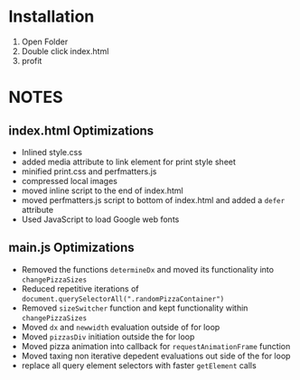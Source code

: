 # Installation
1. Open Folder
2. Double click index.html
3. profit 

# NOTES
## index.html Optimizations
- Inlined style.css
- added media attribute to link element for print style sheet
- minified print.css and perfmatters.js
- compressed local images
- moved inline script to the end of index.html
- moved perfmatters.js script to bottom of index.html and added a `defer` attribute
- Used JavaScript to load Google web fonts

## main.js Optimizations
- Removed the functions `determineDx` and moved its functionality into `changePizzaSizes`
- Reduced repetitive iterations of `document.querySelectorAll(".randomPizzaContainer")`
- Removed `sizeSwitcher` function and kept functionality within `changePizzaSizes`
- Moved `dx` and `newwidth` evaluation outside of for loop
- Moved `pizzasDiv` initiation outside the for loop
- Moved pizza animation into callback for `requestAnimationFrame` function
- Moved taxing non iterative depedent evaluations out side of the for loop
- replace all query element selectors with faster `getElement` calls
